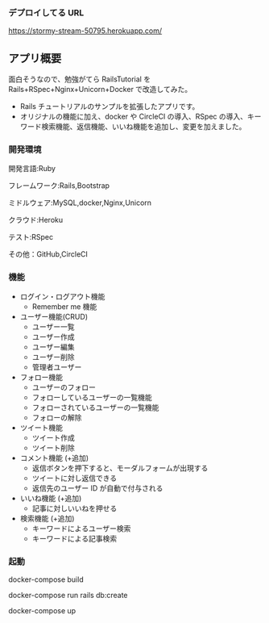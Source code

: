 ### デプロイしてる URL

https://stormy-stream-50795.herokuapp.com/

## アプリ概要

面白そうなので、勉強がてら RailsTutorial を Rails+RSpec+Nginx+Unicorn+Docker で改造してみた。

- Rails チュートリアルのサンプルを拡張したアプリです。
- オリジナルの機能に加え、docker や CircleCI の導入、RSpec の導入、キーワード検索機能、返信機能、いいね機能を追加し、変更を加えました。

### 開発環境

開発言語:Ruby

フレームワーク:Rails,Bootstrap

ミドルウェア:MySQL,docker,Nginx,Unicorn

クラウド:Heroku

テスト:RSpec

その他：GitHub,CircleCI

### 機能

- ログイン・ログアウト機能
  - Remember me 機能
- ユーザー機能(CRUD)
  - ユーザー一覧
  - ユーザー作成
  - ユーザー編集
  - ユーザー削除
  - 管理者ユーザー
- フォロー機能
  - ユーザーのフォロー
  - フォローしているユーザーの一覧機能
  - フォローされているユーザーの一覧機能
  - フォローの解除
- ツイート機能
  - ツイート作成
  - ツイート削除
- コメント機能 (+追加)
  - 返信ボタンを押下すると、モーダルフォームが出現する
  - ツイートに対し返信できる
  - 返信先のユーザー ID が自動で付与される
- いいね機能 (+追加)
  - 記事に対しいいねを押せる
- 検索機能 (+追加)
  - キーワードによるユーザー検索
  - キーワードによる記事検索

### 起動

docker-compose build

docker-compose run rails db:create

docker-compose up

